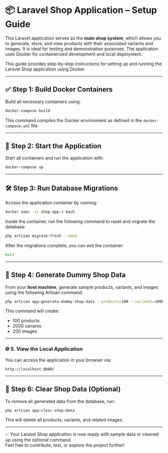 # 📦 Laravel Shop Application – Setup Guide

This Laravel application serves as the **main shop system**, which allows you to generate, store, and view products with their associated variants and images. It is ideal for testing and demonstration purposes. The application uses Docker for containerized development and local deployment.

This guide provides step-by-step instructions for setting up and running the Laravel Shop application using Docker.

---

## ✅ Step 1: Build Docker Containers

Build all necessary containers using:

```bash
docker-compose build
```

This command compiles the Docker environment as defined in the `docker-compose.yml` file.

---

## 🚀 Step 2: Start the Application

Start all containers and run the application with:

```bash
docker-compose up
```

---

## 🛠 Step 3: Run Database Migrations

Access the application container by running:

```bash
docker exec -it shop-app-1 bash
```

Inside the container, run the following command to reset and migrate the database:

```bash
php artisan migrate:fresh --seed
```

After the migrations complete, you can exit the container:

```bash
exit
```

---

## 🧪 Step 4: Generate Dummy Shop Data

From your **host machine**, generate sample products, variants, and images using the following Artisan command:

```bash
php artisan app:generate-dummy-shop-data --products=100 --variants=2000 --images=200
```

This command will create:
- 100 products
- 2000 variants
- 200 images

---

### 🌐 5. View the Local Application

You can access the application in your browser via:

```
http://localhost:8080/
```

---

## 🧹 Step 6: Clear Shop Data (Optional)

To remove all generated data from the database, run:

```bash
php artisan app:clear-shop-data
```

This will delete all products, variants, and related images.

---

✅ Your Laravel Shop application is now ready with sample data or cleaned up using the optional command.  
Feel free to contribute, test, or explore the project further!